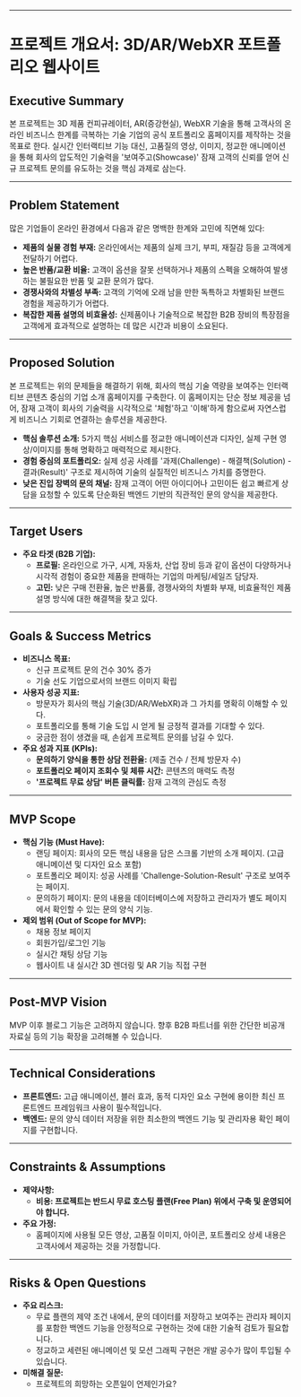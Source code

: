 
---
# **프로젝트 개요서: 3D/AR/WebXR 포트폴리오 웹사이트**

## **Executive Summary**

본 프로젝트는 3D 제품 컨피규레이터, AR(증강현실), WebXR 기술을 통해 고객사의 온라인 비즈니스 한계를 극복하는 기술 기업의 공식 포트폴리오 홈페이지를 제작하는 것을 목표로 한다. 실시간 인터랙티브 기능 대신, 고품질의 영상, 이미지, 정교한 애니메이션을 통해 회사의 압도적인 기술력을 '보여주고(Showcase)' 잠재 고객의 신뢰를 얻어 신규 프로젝트 문의를 유도하는 것을 핵심 과제로 삼는다.

---
## **Problem Statement**

많은 기업들이 온라인 환경에서 다음과 같은 명백한 한계와 고민에 직면해 있다:

* **제품의 실물 경험 부재:** 온라인에서는 제품의 실제 크기, 부피, 재질감 등을 고객에게 전달하기 어렵다.
* **높은 반품/교환 비율:** 고객이 옵션을 잘못 선택하거나 제품의 스펙을 오해하여 발생하는 불필요한 반품 및 교환 문의가 많다.
* **경쟁사와의 차별성 부족:** 고객의 기억에 오래 남을 만한 독특하고 차별화된 브랜드 경험을 제공하기가 어렵다.
* **복잡한 제품 설명의 비효율성:** 신제품이나 기술적으로 복잡한 B2B 장비의 특장점을 고객에게 효과적으로 설명하는 데 많은 시간과 비용이 소요된다.

---
## **Proposed Solution**

본 프로젝트는 위의 문제들을 해결하기 위해, 회사의 핵심 기술 역량을 보여주는 인터랙티브 콘텐츠 중심의 기업 소개 홈페이지를 구축한다. 이 홈페이지는 단순 정보 제공을 넘어, 잠재 고객이 회사의 기술력을 시각적으로 '체험'하고 '이해'하게 함으로써 자연스럽게 비즈니스 기회로 연결하는 솔루션을 제공한다.

* **핵심 솔루션 소개:** 5가지 핵심 서비스를 정교한 애니메이션과 디자인, 실제 구현 영상/이미지를 통해 명확하고 매력적으로 제시한다.
* **경험 중심의 포트폴리오:** 실제 성공 사례를 '과제(Challenge) - 해결책(Solution) - 결과(Result)' 구조로 제시하여 기술의 실질적인 비즈니스 가치를 증명한다.
* **낮은 진입 장벽의 문의 채널:** 잠재 고객이 어떤 아이디어나 고민이든 쉽고 빠르게 상담을 요청할 수 있도록 단순화된 백엔드 기반의 직관적인 문의 양식을 제공한다.

---
## **Target Users**

* **주요 타겟 (B2B 기업):**
    * **프로필:** 온라인으로 가구, 시계, 자동차, 산업 장비 등과 같이 옵션이 다양하거나 시각적 경험이 중요한 제품을 판매하는 기업의 마케팅/세일즈 담당자.
    * **고민:** 낮은 구매 전환율, 높은 반품률, 경쟁사와의 차별화 부재, 비효율적인 제품 설명 방식에 대한 해결책을 찾고 있다.

---
## **Goals & Success Metrics**

* **비즈니스 목표:**
    * 신규 프로젝트 문의 건수 30% 증가
    * 기술 선도 기업으로서의 브랜드 이미지 확립
* **사용자 성공 지표:**
    * 방문자가 회사의 핵심 기술(3D/AR/WebXR)과 그 가치를 명확히 이해할 수 있다.
    * 포트폴리오를 통해 기술 도입 시 얻게 될 긍정적 결과를 기대할 수 있다.
    * 궁금한 점이 생겼을 때, 손쉽게 프로젝트 문의를 남길 수 있다.
* **주요 성과 지표 (KPIs):**
    * **문의하기 양식을 통한 상담 전환율:** (제출 건수 / 전체 방문자 수)
    * **포트폴리오 페이지 조회수 및 체류 시간:** 콘텐츠의 매력도 측정
    * **'프로젝트 무료 상담' 버튼 클릭률:** 잠재 고객의 관심도 측정

---
## **MVP Scope**

* **핵심 기능 (Must Have):**
    * 랜딩 페이지: 회사의 모든 핵심 내용을 담은 스크롤 기반의 소개 페이지. (고급 애니메이션 및 디자인 요소 포함)
    * 포트폴리오 페이지: 성공 사례를 'Challenge-Solution-Result' 구조로 보여주는 페이지.
    * 문의하기 페이지: 문의 내용을 데이터베이스에 저장하고 관리자가 별도 페이지에서 확인할 수 있는 문의 양식 기능.
* **제외 범위 (Out of Scope for MVP):**
    * 채용 정보 페이지
    * 회원가입/로그인 기능
    * 실시간 채팅 상담 기능
    * 웹사이트 내 실시간 3D 렌더링 및 AR 기능 직접 구현

---
## **Post-MVP Vision**

MVP 이후 블로그 기능은 고려하지 않습니다. 향후 B2B 파트너를 위한 간단한 비공개 자료실 등의 기능 확장을 고려해볼 수 있습니다.

---
## **Technical Considerations**

* **프론트엔드:** 고급 애니메이션, 블러 효과, 동적 디자인 요소 구현에 용이한 최신 프론트엔드 프레임워크 사용이 필수적입니다.
* **백엔드:** 문의 양식 데이터 저장을 위한 최소한의 백엔드 기능 및 관리자용 확인 페이지를 구현합니다.

---
## **Constraints & Assumptions**

* **제약사항:**
    * **비용: 프로젝트는 반드시 무료 호스팅 플랜(Free Plan) 위에서 구축 및 운영되어야 합니다.**
* **주요 가정:**
    * 홈페이지에 사용될 모든 영상, 고품질 이미지, 아이콘, 포트폴리오 상세 내용은 고객사에서 제공하는 것을 가정합니다.

---
## **Risks & Open Questions**

* **주요 리스크:**
    * 무료 플랜의 제약 조건 내에서, 문의 데이터를 저장하고 보여주는 관리자 페이지를 포함한 백엔드 기능을 안정적으로 구현하는 것에 대한 기술적 검토가 필요합니다.
    * 정교하고 세련된 애니메이션 및 모션 그래픽 구현은 개발 공수가 많이 투입될 수 있습니다.
* **미해결 질문:**
    * 프로젝트의 희망하는 오픈일이 언제인가요?

